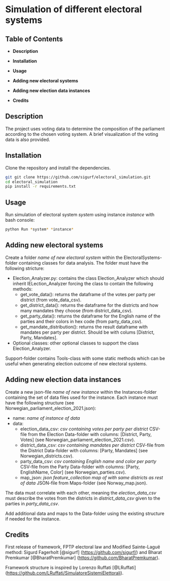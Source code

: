 
# Simulation of different electoral systems


## Table of Contents

- **Description**
- **Installation**
- **Usage**
- **Adding new electoral systems**
- **Adding new election data instances**

- **Credits**


## Description

The project uses voting data to determine the composition of the parliament according to the chosen voting system. A brief visualization of the voting data is also provided.


## Installation

Clone the repository and install the dependencies.

```bash
git git clone https://github.com/sigurf/electoral_simulation.git
cd electoral_simulation
pip install -r requirements.txt
```


## Usage

Run simulation of electoral system *system* using instance *instance* with bash console:

```bash
python Run *system* *instance*
``` 


## Adding new electoral systems

Create a folder *name of new electoral system* within the ElectoralSystems-folder containing classes for data analysis. The folder must have the following stricture:
+ Election_Analyzer.py: contains the class Election_Analyzer which should inherit IELection_Analyzer forcing the class to contain the following methods:
    + get_vote_data():  returns the dataframe of the votes per party per district (from vote_data_csv).
    + get_district_data(): returns the dataframe for the districts and how many mandates they choose (from district_data_csv).
    + get_party_data(): returns the dataframe for the English name of the parties and their colors in hex code (from party_data_csv).
    + get_mandate_distribution(): returns the result dataframe with mandates per party per district. Should be with colums [District, Party, Mandates].
+ Optional classes: other optional classes to support the class Election_Analyzer.

Support-folder contains Tools-class with some static methods which can be useful when generating election outcome of new electoral systems.


## Adding new election data instances 

Create a new json-file *name of new instance* within the Instances-folder containing the set of data files used for the instance. Each instance must have the following structure (see Norwegian_parliament_election_2021.json):
+ name: *name of instance of data*
+ data:
    + election_data_csv: *csv containing votes per party per district* CSV-file from the Election Data-folder with columns: [District, Party, Votes] (see Norwegian_parliament_election_2021.csv).
    + district_data_csv: *csv containing mandates per district* CSV-file from the District Data-folder with columns: [Party, Mandates] (see Norwegian_districts.csv).
    + party_data_csv: *csv containing English name and color per party* CSV-file from the Party Data-folder with columns: [Party, EnglishName, Color] (see Norwegian_parties.csv).
    + map_json: *json feature_collection map of with same districts as rest of data* JSON-file from Maps-folder (see Norway_map.json).

The data must correlate with each other, meaning the *election_data_csv* must describe the votes from the districts in *district_data_csv* given to the parties in *party_data_csv*.

Add additional data and maps to the Data-folder using the existing structure if needed for the instance.


## Credits

First release of framework, FPTP electoral law and Modified Sainte-Laguë method: Sigurd Fagerholt [@sigurf] (https://github.com/sigurf/) and Bharat Premkumar [@BharatPremkumar] (https://github.com/BharatPremkumar).

Framework structure is inspired by Lorenzo Ruffati [@LRuffati] (https://github.com/LRuffati/SimulatoreSistemiElettorali).